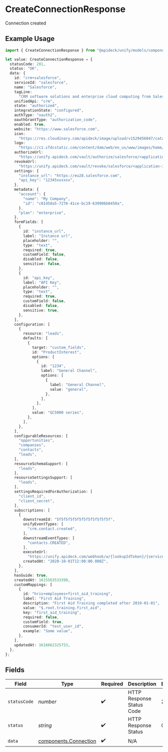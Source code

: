 # CreateConnectionResponse

Connection created

## Example Usage

```typescript
import { CreateConnectionResponse } from "@apideck/unify/models/components";

let value: CreateConnectionResponse = {
  statusCode: 201,
  status: "OK",
  data: {
    id: "crm+salesforce",
    serviceId: "salesforce",
    name: "Salesforce",
    tagLine:
      "CRM software solutions and enterprise cloud computing from Salesforce, the leader in customer relationship management (CRM) and PaaS. Free 30 day trial.",
    unifiedApi: "crm",
    state: "authorized",
    integrationState: "configured",
    authType: "oauth2",
    oauthGrantType: "authorization_code",
    enabled: true,
    website: "https://www.salesforce.com",
    icon:
      "https://res.cloudinary.com/apideck/image/upload/v1529456047/catalog/salesforce/icon128x128.png",
    logo:
      "https://c1.sfdcstatic.com/content/dam/web/en_us/www/images/home/logo-salesforce-m.svg",
    authorizeUrl:
      "https://unify.apideck.com/vault/authorize/salesforce/<application-id>?state=<state>",
    revokeUrl:
      "https://unify.apideck.com/vault/revoke/salesforce/<application-id>?state=<state>",
    settings: {
      "instance_url": "https://eu28.salesforce.com",
      "api_key": "12345xxxxxx",
    },
    metadata: {
      "account": {
        "name": "My Company",
        "id": "c01458a5-7276-41ce-bc19-639906b0450a",
      },
      "plan": "enterprise",
    },
    formFields: [
      {
        id: "instance_url",
        label: "Instance url",
        placeholder: "",
        type: "text",
        required: true,
        customField: false,
        disabled: false,
        sensitive: false,
      },
      {
        id: "api_key",
        label: "API Key",
        placeholder: "",
        type: "text",
        required: true,
        customField: false,
        disabled: false,
        sensitive: true,
      },
    ],
    configuration: [
      {
        resource: "leads",
        defaults: [
          {
            target: "custom_fields",
            id: "ProductInterest",
            options: [
              {
                id: "1234",
                label: "General Channel",
                options: [
                  {
                    label: "General Channel",
                    value: "general",
                  },
                ],
              },
            ],
            value: "GC5000 series",
          },
        ],
      },
    ],
    configurableResources: [
      "opportunities",
      "companies",
      "contacts",
      "leads",
    ],
    resourceSchemaSupport: [
      "leads",
    ],
    resourceSettingsSupport: [
      "leads",
    ],
    settingsRequiredForAuthorization: [
      "client_id",
      "client_secret",
    ],
    subscriptions: [
      {
        downstreamId: "5f5f5f5f5f5f5f5f5f5f5f5f",
        unifyEventTypes: [
          "crm.contact.created",
        ],
        downstreamEventTypes: [
          "contacts.CREATED",
        ],
        executeUrl:
          "https://unify.apideck.com/webhook/w/{lookupIdToken}/{serviceId}?e={downstreamEventType}",
        createdAt: "2020-10-01T12:00:00.000Z",
      },
    ],
    hasGuide: true,
    createdAt: 1615563533390,
    customMappings: [
      {
        id: "hris+employees+first_aid_training",
        label: "First Aid Training",
        description: "First Aid Training completed after 2019-01-01",
        value: "$.root.training.first_aid",
        key: "first_aid_training",
        required: false,
        customField: true,
        consumerId: "test_user_id",
        example: "Some value",
      },
    ],
    updatedAt: 1616662325753,
  },
};
```

## Fields

| Field                                                          | Type                                                           | Required                                                       | Description                                                    | Example                                                        |
| -------------------------------------------------------------- | -------------------------------------------------------------- | -------------------------------------------------------------- | -------------------------------------------------------------- | -------------------------------------------------------------- |
| `statusCode`                                                   | *number*                                                       | :heavy_check_mark:                                             | HTTP Response Status Code                                      | 201                                                            |
| `status`                                                       | *string*                                                       | :heavy_check_mark:                                             | HTTP Response Status                                           | OK                                                             |
| `data`                                                         | [components.Connection](../../models/components/connection.md) | :heavy_check_mark:                                             | N/A                                                            |                                                                |